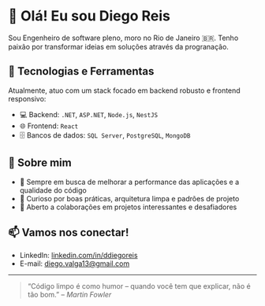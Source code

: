# 👋 Olá! Eu sou Diego Reis

Sou Engenheiro de software pleno, moro no Rio de Janeiro 🇧🇷. Tenho paixão por transformar ideias em soluções através da progranação.

## 🚀 Tecnologias e Ferramentas

Atualmente, atuo com um stack focado em backend robusto e frontend responsivo:

- 💻 Backend: `.NET`, `ASP.NET`, `Node.js`, `NestJS`
- 🌐 Frontend: `React`
- 🗄️ Bancos de dados: `SQL Server`, `PostgreSQL`, `MongoDB`

## 💼 Sobre mim

- 🎯 Sempre em busca de melhorar a performance das aplicações e a qualidade do código
- 🧠 Curioso por boas práticas, arquitetura limpa e padrões de projeto
- 🤝 Aberto a colaborações em projetos interessantes e desafiadores

## 📫 Vamos nos conectar!

- LinkedIn: [linkedin.com/in/ddiegoreis](https://linkedin.com/in/ddiegoreis)
- E-mail: diego.valga13@gmail.com

---

> “Código limpo é como humor – quando você tem que explicar, não é tão bom.” – *Martin Fowler*
